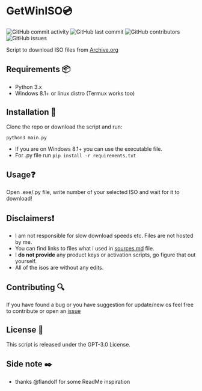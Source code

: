 # GetWinISO💿
![GitHub commit activity](https://img.shields.io/github/commit-activity/m/matejmajny/getwiniso?style=for-the-badge)
![GitHub last commit](https://img.shields.io/github/last-commit/matejmajny/getwiniso?color=orange&style=for-the-badge)
![GitHub contributors](https://img.shields.io/github/contributors/matejmajny/getwiniso?style=for-the-badge)
![GitHub issues](https://img.shields.io/github/issues/matejmajny/getwiniso?style=for-the-badge)    

Script to download ISO files from [Archive.org](https://archive.org)

## Requirements 📦
- Python 3.x
- Windows 8.1+ or linux distro (Termux works too)

## Installation 💾
Clone the repo or download the script and run:
```
python3 main.py
```
- If you are on Windows 8.1+ you can use the executable file.
- For .py file run ``` pip install -r requirements.txt ```
## Usage❓
Open .exe/.py file, write number of your selected ISO and wait for it to download!

## Disclaimers❗
- I am not responsible for slow download speeds etc. Files are not hosted by me.
- You can find links to files what i used in [sources.md](https://github.com/matejmajny/getwiniso/blob/main/sources.md) file.
- I **do not provide** any product keys or activation scripts, go figure that out yourself.
- All of the isos are without any edits.

## Contributing 🔍
If you have found a bug or you have suggestion for update/new os feel free to contribute or open an [issue](https://github.com/matejmajny/getwiniso/issues/new/choose)

## License 📜
This script is released under the GPT-3.0 License.

## Side note ✒️
- thanks @flandolf for some ReadMe inspiration
